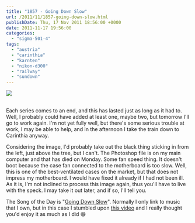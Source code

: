 ```yaml
---
title: "1857 - Going Down Slow"
url: /2011/11/1857-going-down-slow.html
publishDate: Thu, 17 Nov 2011 18:56:00 +0000
date: 2011-11-17 19:56:00
categories: 
  - "sigma-501-4"
tags: 
  - "austria"
  - "carinthia"
  - "karnten"
  - "nikon-d300"
  - "railway"
  - "sundown"
---
```

<div class="container">
<div class="center"><a target="_blank" href="https://d25zfm9zpd7gm5.cloudfront.net/1200x1200/2011/20111113_155644_ps.jpg"><img src="https://d25zfm9zpd7gm5.cloudfront.net/0600x0600/2011/20111113_155644_ps.jpg" /></a></div>
</div>
<br />

Each series comes to an end, and this has lasted just as long as it had to. Well, I probably could have added at least one, maybe two, but tomorrow I'll go to work again. I'm not yet fully well, but there's some serious trouble at work, I may be able to help, and in the afternoon I take the train down to Carinthia anyway. 

 Considering the image, I'd probably take out the black thing sticking in from the left, just above the tree, but I can't. The Photoshop file is on my main computer and that has died on Monday. Some fan speed thing. It doesn't boot because the case fan connected to the motherboard is too slow.  Well, this is one of the best-ventilated cases on the market, but that does not impress my motherboard. I would have fixed it already if I had not been ill. As it is, I'm not inclined to process this image again, thus you'll have to live with the speck. I may take it out later, and if so, I'll tell you.

The Song of the Day is "<a href="http://www.lyricsmode.com/lyrics/b/bb_king/going_down_slow.html" target="_blank">Going Down Slow</a>". Normally I only link to music that I own, but in this case I stumbled upon <a href="http://www.youtube.com/watch?v=b93emxRPh68" target="_blank">this video</a> and I really thought you'd enjoy it as much as I did 😄

